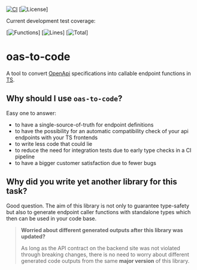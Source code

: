 [![CI](https://github.com/inkognitro/oas-to-code/actions/workflows/ci.yml/badge.svg)](https://github.com/inkognitro/oas-to-code/actions?query=workflow%3Aci)
[![License](https://github.com/inkognitro/oas-to-code/tree/main/badges/license.svg)]


Current development test coverage:

[![Functions](https://github.com/inkognitro/oas-to-code/tree/main/badges/jest/coverage-functions.svg)]
[![Lines](https://github.com/inkognitro/oas-to-code/tree/main/badges/jest/coverage-lines.svg)]
[![Total](https://github.com/inkognitro/oas-to-code/tree/main/badges/jest/coverage-total.svg)]

# oas-to-code
A tool to convert [OpenApi](https://swagger.io/specification/) specifications into callable endpoint functions in [TS](https://www.typescriptlang.org/).

## Why should I use `oas-to-code`?
Easy one to answer:
- to have a single-source-of-truth for endpoint definitions
- to have the possibility for an automatic compatibility check of your api endpoints with your TS frontends
- to write less code that could lie
- to reduce the need for integration tests due to early type checks in a CI pipeline
- to have a bigger customer satisfaction due to fewer bugs

## Why did you write yet another library for this task?
Good question. The aim of this library is not only to guarantee type-safety but also to generate
endpoint caller functions with standalone types which then can be used in your code base.

> **Worried about different generated outputs after this library was updated?**
> 
> As long as the API contract on the backend site was not violated through breaking changes,
> there is no need to worry about different generated code outputs from the same **major version** of this library.
